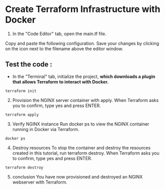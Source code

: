 # Create Terraform Infrastructure with Docker

1. In the "Code Editor" tab, open the main.tf file.

Copy and paste the following configuration. Save your changes by clicking on the icon next to the filename above the editor window.

## Test the code : 

- In the "Terminal" tab, initialize the project, __which downloads a plugin that allows Terraform to interact with Docker.__
```
terraform init
```

2. Provision the NGINX server container with apply. When Terraform asks you to confirm, type yes and press ENTER.

```
terraform apply
```

3. Verify NGINX instance
Run docker ps to view the NGINX container running in Docker via Terraform.

```
docker ps
```

4. Destroy resources
To stop the container and destroy the resources created in this tutorial, run terraform destroy. When Terraform asks you to confirm, type yes and press ENTER.

```
terraform destroy
```

5. conclusion
You have now provisioned and destroyed an NGINX webserver with Terraform.

